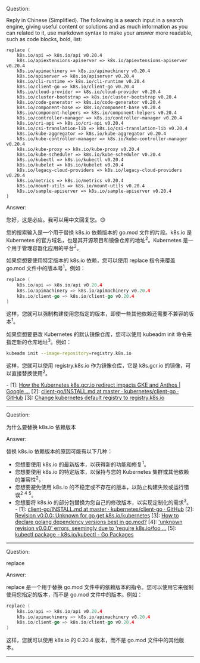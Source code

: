 Question:

Reply in Chinese (Simplified).
The following is a search input in a search engine, giving useful content or solutions and as much information as you can related to it, use markdown syntax to make your answer more readable, such as code blocks, bold, list:
```
replace (
	k8s.io/api => k8s.io/api v0.20.4
	k8s.io/apiextensions-apiserver => k8s.io/apiextensions-apiserver v0.20.4
	k8s.io/apimachinery => k8s.io/apimachinery v0.20.4
	k8s.io/apiserver => k8s.io/apiserver v0.20.4
	k8s.io/cli-runtime => k8s.io/cli-runtime v0.20.4
	k8s.io/client-go => k8s.io/client-go v0.20.4
	k8s.io/cloud-provider => k8s.io/cloud-provider v0.20.4
	k8s.io/cluster-bootstrap => k8s.io/cluster-bootstrap v0.20.4
	k8s.io/code-generator => k8s.io/code-generator v0.20.4
	k8s.io/component-base => k8s.io/component-base v0.20.4
	k8s.io/component-helpers => k8s.io/component-helpers v0.20.4
	k8s.io/controller-manager => k8s.io/controller-manager v0.20.4
	k8s.io/cri-api => k8s.io/cri-api v0.20.4
	k8s.io/csi-translation-lib => k8s.io/csi-translation-lib v0.20.4
	k8s.io/kube-aggregator => k8s.io/kube-aggregator v0.20.4
	k8s.io/kube-controller-manager => k8s.io/kube-controller-manager v0.20.4
	k8s.io/kube-proxy => k8s.io/kube-proxy v0.20.4
	k8s.io/kube-scheduler => k8s.io/kube-scheduler v0.20.4
	k8s.io/kubectl => k8s.io/kubectl v0.20.4
	k8s.io/kubelet => k8s.io/kubelet v0.20.4
	k8s.io/legacy-cloud-providers => k8s.io/legacy-cloud-providers v0.20.4
	k8s.io/metrics => k8s.io/metrics v0.20.4
	k8s.io/mount-utils => k8s.io/mount-utils v0.20.4
	k8s.io/sample-apiserver => k8s.io/sample-apiserver v0.20.4
)
```

Answer:

您好，这是必应。我可以用中文回复您。😊

您的搜索输入是一个用于替换 k8s.io 依赖版本的 go.mod 文件的片段。k8s.io 是 Kubernetes 的官方域名，也是其开源项目和镜像仓库的地址<sup>2</sup>。Kubernetes 是一个用于管理容器化应用的平台<sup>2</sup>。

如果您想要使用特定版本的 k8s.io 依赖，您可以使用 replace 指令来覆盖 go.mod 文件中的版本号<sup>1</sup>。例如：

```go
replace (
	k8s.io/api => k8s.io/api v0.20.4
	k8s.io/apimachinery => k8s.io/apimachinery v0.20.4
	k8s.io/client-go => k8s.io/client-go v0.20.4
)
```

这样，您就可以强制构建使用您指定的版本，即使一些其他依赖还需要不兼容的版本<sup>1</sup>。

如果您想要更改 Kubernetes 的默认镜像仓库，您可以使用 kubeadm init 命令来指定新的仓库地址<sup>3</sup>。例如：

```bash
kubeadm init --image-repository=registry.k8s.io
```

这样，您就可以使用 registry.k8s.io 作为镜像仓库，它是 k8s.gcr.io 的镜像，可以直接替换使用<sup>2</sup>。

\-
\[1]: [How the Kubernetes k8s.gcr.io redirect impacts GKE and Anthos | Google ...](https://cloud.google.com/blog/products/containers-kubernetes/how-the-kubernetes-k8sgcrio-redirect-impacts-gke-and-anthos/)
\[2]: [client-go/INSTALL.md at master · kubernetes/client-go · GitHub](https://github.com/kubernetes/client-go/blob/master/INSTALL.md)
\[3]: [Change kubernetes default registry to registry.k8s.io](https://stackoverflow.com/questions/75551050/change-kubernetes-default-registry-to-registry-k8s-io)

<hr/>

Question:

为什么要替换 k8s.io 依赖版本

Answer:

替换 k8s.io 依赖版本的原因可能有以下几种：

- 您想要使用 k8s.io 的最新版本，以获得新的功能和修复<sup>1</sup>。
- 您想要使用 k8s.io 的特定版本，以保持与您的 Kubernetes 集群或其他依赖的兼容性<sup>2</sup>。
- 您想要避免使用 k8s.io 的不稳定或不存在的版本，以防止构建失败或运行错误<sup>2</sup> <sup>4</sup> <sup>5</sup>。
- 您想要将 k8s.io 的部分包替换为您自己的修改版本，以实现定制化的需求<sup>3</sup>。
\-
\[1]: [client-go/INSTALL.md at master · kubernetes/client-go · GitHub](https://github.com/kubernetes/client-go/blob/master/INSTALL.md)
\[2]: [Revision v0.0.0: Unknown for go get k8s.io/kubernetes](https://stackoverflow.com/questions/59187781/revision-v0-0-0-unknown-for-go-get-k8s-io-kubernetes)
\[3]: [How to declare golang dependency versions best in go.mod?](https://stackoverflow.com/questions/62005883/how-to-declare-golang-dependency-versions-best-in-go-mod)
\[4]: ['unknown revision v0.0.0' errors, seemingly due to 'require k8s.io/foo ...](https://github.com/kubernetes/kubernetes/issues/79384)
\[5]: [kubectl package - k8s.io/kubectl - Go Packages](https://pkg.go.dev/k8s.io/kubectl)

<hr/>

Question:

replace

Answer:

replace 是一个用于替换 go.mod 文件中的依赖版本的指令。您可以使用它来强制使用您指定的版本，而不是 go.mod 文件中的版本。例如：

```go
replace (
	k8s.io/api => k8s.io/api v0.20.4
	k8s.io/apimachinery => k8s.io/apimachinery v0.20.4
	k8s.io/client-go => k8s.io/client-go v0.20.4
)
```

这样，您就可以使用 k8s.io 的 0.20.4 版本，而不是 go.mod 文件中的其他版本。


<hr/>

